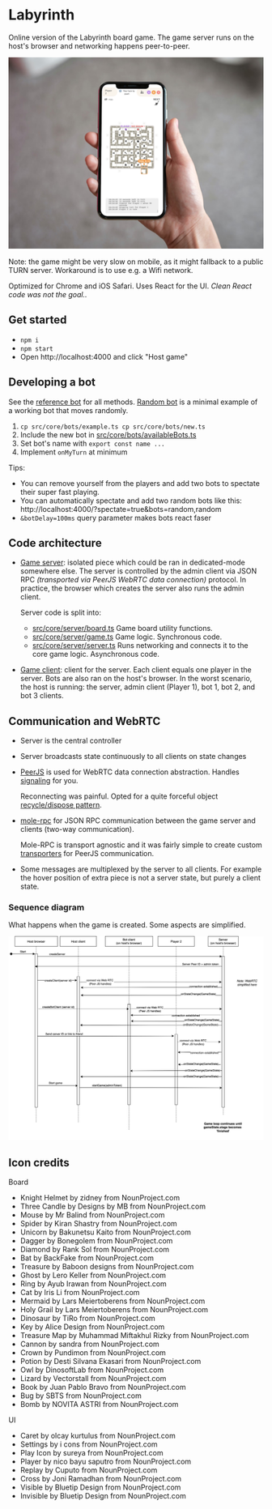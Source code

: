 # Labyrinth

Online version of the Labyrinth board game. The game server runs
on the host's browser and networking happens peer-to-peer.


![](docs/hand-holding-phone-mockup.png)



Note: the game might be very slow on mobile, as it might fallback to a public TURN server. Workaround is to use e.g. a Wifi network.

Optimized for Chrome and iOS Safari. Uses React for the UI. _Clean React code was not the goal.._

## Get started

* `npm i`
* `npm start`
* Open http://localhost:4000 and click "Host game"

## Developing a bot

See the [reference bot](src/core/bots/example.ts) for all methods. [Random bot](src/core/bots/random.ts) is a minimal example of a working bot that moves randomly.

1. `cp src/core/bots/example.ts cp src/core/bots/new.ts`
1. Include the new bot in [src/core/bots/availableBots.ts](src/core/bots/availableBots.ts)
1. Set bot's name with `export const name ...`
1. Implement `onMyTurn` at minimum

Tips:
* You can remove yourself from the players and add two bots to spectate their super fast playing.
* You can automatically spectate and add two random bots like this: http://localhost:4000/?spectate=true&bots=random,random
* `&botDelay=100ms` query parameter makes bots react faser

## Code architecture

* [Game server](src/core/server/server.ts): isolated piece which could be ran in dedicated-mode somewhere else. The server is controlled by the admin client via JSON RPC _(transported via PeerJS WebRTC data connection)_ protocol. In practice, the browser which creates the server also runs the admin client.

    Server code is split into:

    * [src/core/server/board.ts](src/core/server/board.ts) Game board utility functions.
    * [src/core/server/game.ts](src/core/server/game.ts) Game logic. Synchronous code.
    * [src/core/server/server.ts](src/core/server/server.ts) Runs networking and connects it to the core game logic. Asynchronous code.

* [Game client](src/core/client.ts): client for the server. Each client equals one player in the server. Bots are also ran on the host's browser. In the worst scenario, the host is running: the server, admin client (Player 1), bot 1, bot 2, and bot 3 clients.


## Communication and WebRTC

* Server is the central controller
* Server broadcasts state continuously to all clients on state changes
* [PeerJS](https://peerjs.com/) is used for WebRTC data connection abstraction. Handles [signaling](https://developer.mozilla.org/en-US/docs/Web/API/WebRTC_API/Signaling_and_video_calling#the_signaling_server) for you.

   Reconnecting was painful. Opted for a quite forceful object [recycle/dispose pattern](src/utils/recycler.ts).

* [mole-rpc](https://github.com/koorchik/node-mole-rpc) for JSON RPC communication between the game server and clients (two-way communication).

    Mole-RPC is transport agnostic and it was fairly simple to create custom
    [transporters](src/utils/TransportClient.ts) for PeerJS communication.

* Some messages are multiplexed by the server to all clients. For example the hover position of extra piece is not a server state, but purely a client state.

### Sequence diagram

What happens when the game is created. Some aspects are simplified.

![Sequence diagram](docs/game-sequence.drawio.png)


## Icon credits

Board

* Knight Helmet by zidney from NounProject.com
* Three Candle by Designs by MB from NounProject.com
* Mouse by Mr Balind from NounProject.com
* Spider by Kiran Shastry from NounProject.com
* Unicorn by Bakunetsu Kaito from NounProject.com
* Dagger by Bonegolem from NounProject.com
* Diamond by Rank Sol from NounProject.com
* Bat by BackFake from NounProject.com
* Treasure by Baboon designs from NounProject.com
* Ghost by Lero Keller from NounProject.com
* Ring by Ayub Irawan from NounProject.com
* Cat by Iris Li from NounProject.com
* Mermaid by Lars Meiertoberens from NounProject.com
* Holy Grail by Lars Meiertoberens from NounProject.com
* Dinosaur by TiRo from NounProject.com
* Key by Alice Design from NounProject.com
* Treasure Map by Muhammad Miftakhul Rizky from NounProject.com
* Cannon by sandra from NounProject.com
* Crown by Pundimon from NounProject.com
* Potion by Desti Silvana Ekasari from NounProject.com
* Owl by DinosoftLab from NounProject.com
* Lizard by Vectorstall from NounProject.com
* Book by Juan Pablo Bravo from NounProject.com
* Bug by SBTS from NounProject.com
* Bomb by NOVITA ASTRI from NounProject.com

UI

* Caret by olcay kurtulus from NounProject.com
* Settings by i cons from NounProject.com
* Play Icon by sureya from NounProject.com
* Player by nico bayu saputro from NounProject.com
* Replay by Cuputo from NounProject.com
* Cross by Joni Ramadhan from NounProject.com
* Visible by Bluetip Design from NounProject.com
* Invisible by Bluetip Design from NounProject.com
